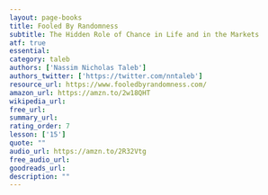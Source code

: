 ```yaml
---
layout: page-books
title: Fooled By Randomness
subtitle: The Hidden Role of Chance in Life and in the Markets
atf: true
essential: 
category: taleb
authors: ['Nassim Nicholas Taleb']
authors_twitter: ['https://twitter.com/nntaleb']
resource_url: https://www.fooledbyrandomness.com/
amazon_url: https://amzn.to/2w18QHT
wikipedia_url: 
free_url: 
summary_url: 
rating_order: 7
lesson: ['15']
quote: ""
audio_url: https://amzn.to/2R32Vtg
free_audio_url: 
goodreads_url: 
description: ""
---
```

